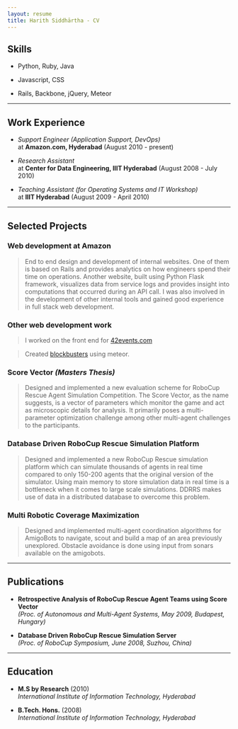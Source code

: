 ```yaml
---
layout: resume
title: Harith Siddhārtha - CV
---
```


## Skills ##

* Python, Ruby, Java

* Javascript, CSS

* Rails, Backbone, jQuery, Meteor

 ---

## Work Experience ##

* _Support Engineer (Application Support, DevOps)_  
    at **Amazon.com, Hyderabad** (August 2010 - present)

* _Research Assistant_  
    at **Center for Data Engineering, IIIT Hyderabad** (August 2008 - July 2010)

* _Teaching Assistant (for Operating Systems and IT Workshop)_  
    at **IIIT Hyderabad** (August 2009 - April 2010)

 ---

## Selected Projects ##

### Web development at Amazon ###

> End to end design and development of internal websites.  One of them is based
> on Rails and provides analytics on how engineers spend their time on
> operations. Another website, built using Python Flask framework, visualizes
> data from service logs and provides insight into computations that occurred
> during an API call. I was also involved in the development of other internal
> tools and gained good experience in full stack web development.

### Other web development work ###

> I worked on the front end for [42events.com](http://42events.com)

> Created [blockbusters](http://blockbusters.herokuapp.com) using meteor.

### Score Vector _(Masters Thesis)_ ###
 
> Designed and implemented a new evaluation scheme for RoboCup Rescue Agent
> Simulation Competition. The Score Vector, as the name suggests, is a vector
> of parameters which monitor the game and act as microscopic details for
> analysis. It primarily poses a multi-parameter optimization challenge among
> other multi-agent challenges to the participants.

### Database Driven RoboCup Rescue Simulation Platform ###

> Designed and implemented a new RoboCup Rescue simulation platform which can
> simulate thousands of agents in real time compared to only 150-200 agents
> that the original version of the simulator. Using main memory to store
> simulation data in real time is a bottleneck when it comes to large scale
> simulations. DDRRS makes use of data in a distributed database to overcome
> this problem.

### Multi Robotic Coverage Maximization ###

> Designed and implemented multi-agent coordination algorithms for AmigoBots
> to navigate, scout and build a map of an area previously unexplored.
> Obstacle avoidance is done using input from sonars available on the
> amigobots.

 ---

## Publications  [<i class="fa fa-external-link"></i>][dblp] ##

* **Retrospective Analysis of RoboCup Rescue Agent Teams using Score Vector**  
    _(Proc. of Autonomous and Multi-Agent Systems, May 2009, Budapest, Hungary)_

* **Database Driven RoboCup Rescue Simulation Server**  
    _(Proc. of RoboCup Symposium, June 2008, Suzhou, China)_

[dblp]: http://www.informatik.uni-trier.de/~ley/pers/hd/s/Siddhartha:Harith "List of publications"

 ---

## Education ##

* **M.S by Research** (2010)  
    _International Institute of Information Technology, Hyderabad_

* **B.Tech. Hons.** (2008)  
    _International Institute of Information Technology, Hyderabad_

